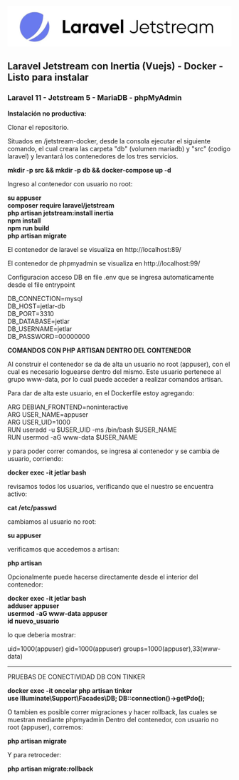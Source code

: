 [![Jetstream Docker](https://raw.githubusercontent.com/todologico/jetstream-docker/main/laravel-jet.jpg)](https://github.com/todologico/jetstream-docker)

##  Laravel Jetstream con Inertia (Vuejs) ​- Docker - Listo para instalar 
### Laravel 11 - Jetstream 5 - MariaDB - phpMyAdmin

**Instalación no productiva:**  

Clonar el repositorio.  

Situados en /jetstream-docker, desde la consola ejecutar el siguiente comando, el cual creara las carpeta "db" (volumen mariadb) y "src" (codigo laravel) y levantará los contenedores de los tres servicios.

**mkdir -p src && mkdir -p db && docker-compose up -d**  

Ingreso al contenedor con usuario no root:

**su appuser**  
**composer require laravel/jetstream**  
**php artisan jetstream:install inertia**  
**npm install**  
**npm run build**  
**php artisan migrate**    

El contenedor de laravel se visualiza en http://localhost:89/  


El contenedor de phpmyadmin se visualiza en http://localhost:99/   

Configuracion acceso DB en file .env que se ingresa automaticamente desde el file entrypoint 

DB_CONNECTION=mysql  
DB_HOST=jetlar-db  
DB_PORT=3310  
DB_DATABASE=jetlar  
DB_USERNAME=jetlar  
DB_PASSWORD=00000000  

**COMANDOS CON PHP ARTISAN DENTRO DEL CONTENEDOR**

Al construir el contenedor se da de alta un usuario no root (appuser), con el cual es necesario loguearse dentro del mismo.
Este usuario pertenece al grupo www-data, por lo cual puede acceder a realizar comandos artisan.  

Para dar de alta este usuario, en el Dockerfile estoy agregando:

ARG DEBIAN_FRONTEND=noninteractive  
ARG USER_NAME=appuser  
ARG USER_UID=1000  
RUN useradd -u $USER_UID -ms /bin/bash $USER_NAME  
RUN usermod -aG www-data $USER_NAME  

y para poder correr comandos, se ingresa al contenedor y se cambia de usuario, corriendo:

**docker exec -it jetlar bash**  

revisamos todos los usuarios, verificando que el nuestro se encuentra activo:

**cat /etc/passwd** 

cambiamos al usuario no root:

**su appuser**  

verificamos que accedemos a artisan:

**php artisan**  

Opcionalmente puede hacerse directamente desde el interior del contenedor:  

**docker exec -it jetlar bash**  
**adduser appuser**  
**usermod -aG www-data appuser**  
**id nuevo_usuario**  

lo que deberia mostrar:  

uid=1000(appuser) gid=1000(appuser) groups=1000(appuser),33(www-data)

--------------------------------------

PRUEBAS DE CONECTIVIDAD DB CON TINKER

**docker exec -it oncelar php artisan tinker**  
**use Illuminate\Support\Facades\DB; DB::connection()->getPdo();**  

O tambien es posible correr migraciones y hacer rollback, las cuales se muestran mediante phpmyadmin Dentro del contenedor, con usuario no root (appuser), corremos:

**php artisan migrate**  

Y para retroceder:

**php artisan migrate:rollback**  



